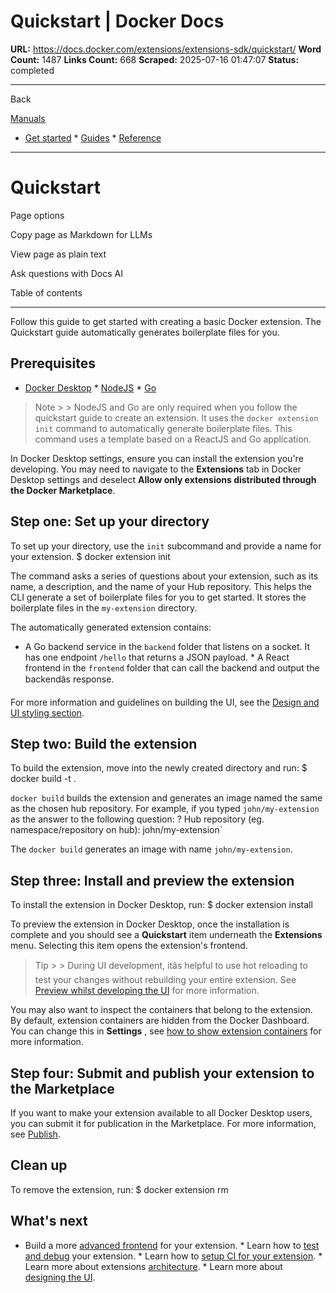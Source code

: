 # Quickstart | Docker Docs

**URL:** https://docs.docker.com/extensions/extensions-sdk/quickstart/
**Word Count:** 1487
**Links Count:** 668
**Scraped:** 2025-07-16 01:47:07
**Status:** completed

---

Back

[Manuals](https://docs.docker.com/manuals/)

  * [Get started](https://docs.docker.com/get-started/)   * [Guides](https://docs.docker.com/guides/)   * [Reference](https://docs.docker.com/reference/)

* * *

# Quickstart

Page options

Copy page as Markdown for LLMs

View page as plain text

Ask questions with Docs AI

Table of contents

* * *

Follow this guide to get started with creating a basic Docker extension. The Quickstart guide automatically generates boilerplate files for you.

## Prerequisites

  * [Docker Desktop](https://docs.docker.com/desktop/release-notes/)   * [NodeJS](https://nodejs.org/)   * [Go](https://go.dev/dl/)

> Note >  > NodeJS and Go are only required when you follow the quickstart guide to create an extension. It uses the `docker extension init` command to automatically generate boilerplate files. This command uses a template based on a ReactJS and Go application.

In Docker Desktop settings, ensure you can install the extension you're developing. You may need to navigate to the **Extensions** tab in Docker Desktop settings and deselect **Allow only extensions distributed through the Docker Marketplace**.

## Step one: Set up your directory

To set up your directory, use the `init` subcommand and provide a name for your extension.               $ docker extension init <my-extension>     

The command asks a series of questions about your extension, such as its name, a description, and the name of your Hub repository. This helps the CLI generate a set of boilerplate files for you to get started. It stores the boilerplate files in the `my-extension` directory.

The automatically generated extension contains:

  * A Go backend service in the `backend` folder that listens on a socket. It has one endpoint `/hello` that returns a JSON payload.   * A React frontend in the `frontend` folder that can call the backend and output the backendâs response.

For more information and guidelines on building the UI, see the [Design and UI styling section](https://docs.docker.com/extensions/extensions-sdk/design/design-guidelines/).

## Step two: Build the extension

To build the extension, move into the newly created directory and run:               $ docker build -t <name-of-your-extension> .     

`docker build` builds the extension and generates an image named the same as the chosen hub repository. For example, if you typed `john/my-extension` as the answer to the following question:               ? Hub repository (eg. namespace/repository on hub): john/my-extension`     

The `docker build` generates an image with name `john/my-extension`.

## Step three: Install and preview the extension

To install the extension in Docker Desktop, run:               $ docker extension install <name-of-your-extension>     

To preview the extension in Docker Desktop, once the installation is complete and you should see a **Quickstart** item underneath the **Extensions** menu. Selecting this item opens the extension's frontend.

> Tip >  > During UI development, itâs helpful to use hot reloading to test your changes without rebuilding your entire extension. See [Preview whilst developing the UI](https://docs.docker.com/extensions/extensions-sdk/dev/test-debug/#hot-reloading-whilst-developing-the-ui) for more information.

You may also want to inspect the containers that belong to the extension. By default, extension containers are hidden from the Docker Dashboard. You can change this in **Settings** , see [how to show extension containers](https://docs.docker.com/extensions/extensions-sdk/dev/test-debug/#show-the-extension-containers) for more information.

## Step four: Submit and publish your extension to the Marketplace

If you want to make your extension available to all Docker Desktop users, you can submit it for publication in the Marketplace. For more information, see [Publish](https://docs.docker.com/extensions/extensions-sdk/extensions/).

## Clean up

To remove the extension, run:               $ docker extension rm <name-of-your-extension>     

## What's next

  * Build a more [advanced frontend](https://docs.docker.com/extensions/extensions-sdk/build/frontend-extension-tutorial/) for your extension.   * Learn how to [test and debug](https://docs.docker.com/extensions/extensions-sdk/dev/test-debug/) your extension.   * Learn how to [setup CI for your extension](https://docs.docker.com/extensions/extensions-sdk/dev/continuous-integration/).   * Learn more about extensions [architecture](https://docs.docker.com/extensions/extensions-sdk/architecture/).   * Learn more about [designing the UI](https://docs.docker.com/extensions/extensions-sdk/design/design-guidelines/).